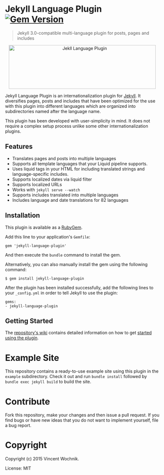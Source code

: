 # Jekyll Language Plugin [![Gem Version](https://badge.fury.io/rb/jekyll-language-plugin.png)](http://badge.fury.io/rb/jekyll-language-plugin)

> Jekyll 3.0-compatible multi-language plugin for posts, pages and includes

<div align="center"><img src="https://raw.githubusercontent.com/vwochnik/jekyll-language-plugin/master/images/jekyll-i18n-logo.png" width="480" height="143" alt="Jekll Language Plugin"></div>

Jekyll Language Plugin is an internationalization plugin for [Jekyll][jekyll]. It diversifies pages, posts and includes that have been optimized for the use with this plugin into different languages which are organized into subdirectories named after the language name.

This plugin has been developed with user-simplicity in mind. It does not require a complex setup process unlike some other internationalization plugins.

## Features

* Translates pages and posts into multiple languages
* Supports all template languages that your Liquid pipeline supports.
* Uses liquid tags in your HTML for including translated strings and language-specific includes.
* Supports localized dates via liquid filter
* Supports localized URLs
* Works with `jekyll serve --watch`
* Supports includes translated into multiple languages
* Includes language and date translations for 82 languages

## Installation

This plugin is available as a [RubyGem][ruby-gem].

Add this line to your application's `Gemfile`:

```
gem 'jekyll-language-plugin'
```

And then execute the `bundle` command to install the gem.

Alternatively, you can also manually install the gem using the following command:

```
$ gem install jekyll-language-plugin
```

After the plugin has been installed successfully, add the following lines to your `_config.yml` in order to tell Jekyll to use the plugin:

```
gems:
- jekyll-language-plugin
```

## Getting Started

The [repository's wiki][wiki] contains detailed information on how to get [started using the plugin][getting-started].

# Example Site

This repository contains a ready-to-use example site using this plugin in the `example` subdirectory. Check it out and run `bundle install` followed by `bundle exec jekyll build` to build the site.

# Contribute

Fork this repository, make your changes and then issue a pull request. If you find bugs or have new ideas that you do not want to implement yourself, file a bug report.

# Copyright

Copyright (c) 2015 Vincent Wochnik.

License: MIT

[jekyll]: https://github.com/mojombo/jekyll
[ruby-gem]: https://rubygems.org/gems/jekyll-language-plugin
[wiki]: //github.com/vwochnik/jekyll-language-plugin/wiki
[getting-started]: //github.com/vwochnik/jekyll-language-plugin/wiki/Getting-Started
